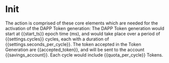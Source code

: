 # Init

The action is comprised of these core elements which are needed for the activation of the DAPP Token generation:
The DAPP Token generation would start at {{start_ts}} epoch time (ms), and would take place over a period of {{settings.cycles}} cycles, each with a duration of {{settings.seconds_per_cycle}}. The token accepted in the Token Generation are {{accepted_token}}, and will be sent to the account {{savings_account}}.
Each cycle would include {{quota_per_cycle}} Tokens.
